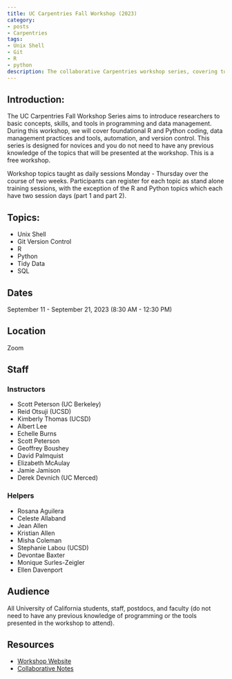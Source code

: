 ```yaml
---
title: UC Carpentries Fall Workshop (2023)
category:
- posts
- Carpentries
tags:
- Unix Shell
- Git
- R
- python
description: The collaborative Carpentries workshop series, covering topics of Unix Shell, Git, R, and Python.
---
```


## Introduction:

The UC Carpentries Fall Workshop Series aims to introduce researchers to basic concepts, skills, and tools in programming and data management. During this workshop, we will cover foundational R and Python coding, data management practices and tools, automation, and version control. This series is designed for novices and you do not need to have any previous knowledge of the topics that will be presented at the workshop. This is a free workshop.

Workshop topics taught as daily sessions Monday - Thursday over the course of two weeks. Participants can register for each topic as stand alone training sessions, with the exception of the R and Python topics which each have two session days (part 1 and part 2).


## Topics:
* Unix Shell
* Git Version Control
* R
* Python
* Tidy Data
* SQL


## Dates
September 11 - September 21, 2023 (8:30 AM - 12:30 PM)


## Location
Zoom


## Staff

### Instructors
* Scott Peterson (UC Berkeley)
* Reid Otsuji (UCSD)
* Kimberly Thomas (UCSD)
* Albert Lee
* Echelle Burns
* Scott Peterson
* Geoffrey Boushey
* David Palmquist
* Elizabeth McAulay
* Jamie Jamison
* Derek Devnich (UC Merced)

### Helpers
* Rosana Aguilera
* Celeste Allaband
* Jean Allen
* Kristian Allen
* Misha Coleman
* Stephanie Labou (UCSD)
* Devontae Baxter
* Monique Surles-Zeigler
* Ellen Davenport

## Audience
All University of California students, staff, postdocs, and faculty (do not need to have any previous knowledge of programming or the tools presented in the workshop to attend).


## Resources
* [Workshop Website](https://ucsdlib.github.io/2023-09-11-uc-carpentries/)
* [Collaborative Notes](https://hackmd.io/vfJr8dEaQn-bKG2XoWZexw?edit)
